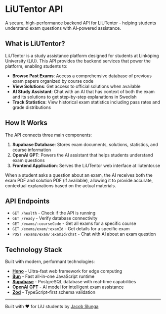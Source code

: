 # LiUTentor API

A secure, high-performance backend API for LiUTentor - helping students understand exam questions with AI-powered assistance.

## What is LiUTentor?

LiUTentor is a study assistance platform designed for students at Linköping University (LiU). This API provides the backend services that power the platform, enabling students to:

- **Browse Past Exams**: Access a comprehensive database of previous exam papers organized by course code
- **View Solutions**: Get access to official solutions when available
- **AI Study Assistant**: Chat with an AI that has context of both the exam and its solutions to get step-by-step explanations in Swedish
- **Track Statistics**: View historical exam statistics including pass rates and grade distributions

## How It Works

The API connects three main components:

1. **Supabase Database**: Stores exam documents, solutions, statistics, and course information
2. **OpenAI GPT**: Powers the AI assistant that helps students understand exam questions
3. **Frontend Application**: Serves the LiUTentor web interface at liutentor.se

When a student asks a question about an exam, the AI receives both the exam PDF and solution PDF (if available), allowing it to provide accurate, contextual explanations based on the actual materials.

## API Endpoints

- `GET /health` - Check if the API is running
- `GET /ready` - Verify database connectivity
- `GET /exams/:courseCode` - Get all exams for a specific course
- `GET /exams/exam/:examId` - Get details for a specific exam
- `POST /exams/exam/:examId/chat` - Chat with AI about an exam question

## Technology Stack

Built with modern, performant technologies:

- **[Hono](https://hono.dev)** - Ultra-fast web framework for edge computing
- **[Bun](https://bun.sh)** - Fast all-in-one JavaScript runtime
- **[Supabase](https://supabase.com)** - PostgreSQL database with real-time capabilities
- **[OpenAI GPT](https://openai.com)** - AI model for intelligent exam assistance
- **[Zod](https://zod.dev)** - TypeScript-first schema validation

---

Built with ❤️ for LiU students by [Jacob Slunga](https://github.com/jacobslunga)
